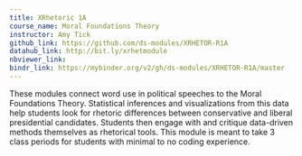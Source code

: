 ```yaml
---
title: XRhetoric 1A
course_name: Moral Foundations Theory
instructor: Amy Tick
github_link: https://github.com/ds-modules/XRHETOR-R1A
datahub_link: http://bit.ly/xrhetmodule
nbviewer_link:
bindr_link: https://mybinder.org/v2/gh/ds-modules/XRHETOR-R1A/master
---
```

These modules connect word use in political speeches to the Moral Foundations Theory. Statistical inferences and visualizations from this data help students look for rhetoric differences between conservative and liberal presidential candidates. Students then engage with and critique data-driven methods themselves as rhetorical tools. This module is meant to take 3 class periods for students with minimal to no coding experience.
